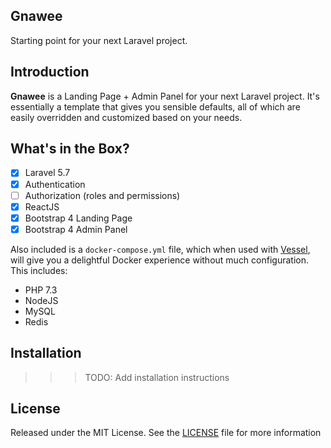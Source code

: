 ## Gnawee

Starting point for your next Laravel project.

## Introduction

**Gnawee** is a Landing Page + Admin Panel for your next Laravel project. It's essentially a template that gives you sensible defaults, all of which are easily overridden and customized based on your needs.

## What's in the Box?

- [x] Laravel 5.7
- [x] Authentication
- [ ] Authorization (roles and permissions)
- [x] ReactJS
- [x] Bootstrap 4 Landing Page
- [x] Bootstrap 4 Admin Panel

Also included is a `docker-compose.yml` file, which when used with [Vessel](https://vessel.shippingdocker.com), will give you a delightful Docker experience without much configuration. This includes:

- PHP 7.3
- NodeJS
- MySQL
- Redis

## Installation

>>> TODO: Add installation instructions

## License

Released under the MIT License. See the [LICENSE](LICENSE) file for more information

